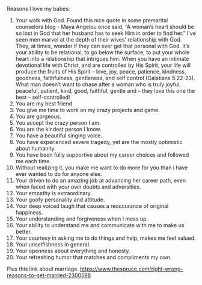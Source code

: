 Reasons I love my babes:

1.	Your walk with God. Found this nice quote in some premarital counselors blog - Maya Angelou once said, “A woman’s heart should be so lost in God that her husband has to seek Him in order to find her.” I’ve seen men marvel at the depth of their wives’ relationship with God. They, at times, wonder if they can ever get that personal with God. It’s your ability to be relational, to go below the surface, to put your whole heart into a relationship that intrigues him. When you have an intimate devotional life with Christ, and are controlled by His Spirit, your life will produce the fruits of His Spirit – love, joy, peace, patience, kindness, goodness, faithfulness, gentleness, and self control (Galatians 5:22-23).  What man doesn’t want to chase after a woman who is truly joyful, peaceful, patient, kind, good, faithful, gentle and – they love this one the best – self-controlled!
2.	You are my best friend
3.	You give me time to work on my crazy projects and game.
4.	You are gorgeous.
5.	You accept the crazy person I am.
6.	You are the kindest person I know.
7.	You have a beautiful singing voice.
8.	You have experienced severe tragedy, yet are the mostly optimistic about humanity.
9.	You have been fully supportive about my career choices and followed me each time.
10.	Without realizing it, you make me want to do more for you than i have ever wanted to do for anyone else.
11.	Your driven to do an amazing job at advancing her career path, even when faced with your own doubts and adversities.
12.	Your empathy is extraordinary.
13.	Your goofy personality and attitude.
14.	Your deep voiced laugh that causes a reoccurance of original happiness.
15.	Your understanding and forgiveness when I mess up.
16.	Your ability to understand me and communicate with me to make us better.
17.	Your courtesy in asking me to do things and help, makes me feel valued.
18.	Your unselfishness in general.
19.	Your openness about everything and honesty.
20.	Your refreshing humor that matches and compliments my own.

Plus this link about marriage.
https://www.thespruce.com/right-wrong-reasons-to-get-married-2300598